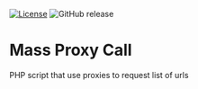 [![License](https://img.shields.io/github/license/MekDrop/mass-proxy-call.svg?maxAge=2592000)](License.txt) ![GitHub release](https://img.shields.io/github/release/MekDrop/mass-proxy-call.svg?maxAge=2592000)
# Mass Proxy Call
PHP script that use proxies to request list of urls
